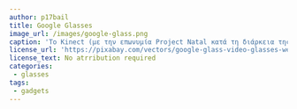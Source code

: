 ```yaml
---
author: p17bail		
title: Google Glasses
image_url: /images/google-glass.png
caption: 'Το Kinect (με την επωνυμία Project Natal κατά τη διάρκεια της ανάπτυξης του) είναι μια πρωτοποριακή συσκευή της Microsoft που επέτρεπε την διεπαφή του χρήστη με την κονσόλα XBOX (αρχικά) μόνο με την κίνηση του σώματος και των χεριών, χωρίς να “κουβαλά” μια συσκευή για χειρισμό. Πρωτοεμφανίστηκε το 2010. Η συσκευή αποτελείται από ένα σύνολο αισθητήρων κίνησης. '
license_url: 'https://pixabay.com/vectors/google-glass-video-glasses-wearable-98440/'
license_text: No atrribution required
categories:
 - glasses
tags:
 - gadgets
---
```

